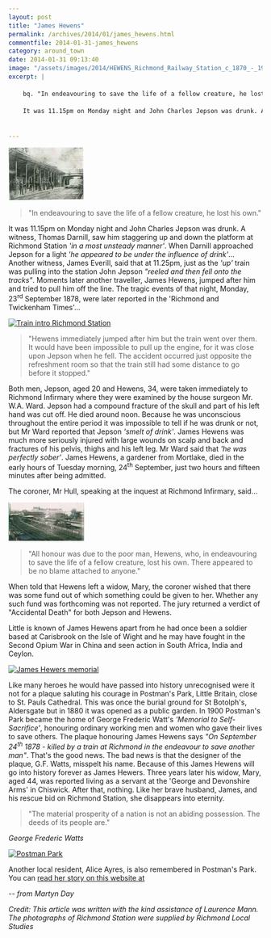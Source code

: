 ```yaml
---
layout: post
title: "James Hewens"
permalink: /archives/2014/01/james_hewens.html
commentfile: 2014-01-31-james_hewens
category: around_town
date: 2014-01-31 09:13:40
image: "/assets/images/2014/HEWENS_Richmond_Railway_Station_c_1870_-_1900_thumb.LCF_3806"
excerpt: |
    
    bq. "In endeavouring to save the life of a fellow creature, he lost his own."
    
    It was 11.15pm on Monday night and John Charles Jepson was drunk. A witness, Thomas Darnill, saw him staggering up and down the platform at Richmond Station <em>'in a most unsteady manner'</em>. When Darnill approached Jepson for a light <em>'he appeared to be under the influence of drink'</em>... Another witness, James Everill, said that at 11.25pm, just as the <em>'up'</em> train was pulling into the station John Jepson <em>"reeled and then fell onto the tracks"</em>. Moments later another traveller, James Hewens, jumped after him and tried to pull him off the line. The tragic events of that night, Monday, 23<sup>rd</sup> September 1878, were later reported in the 'Richmond and Twickenham Times'...
    

---
```


<a href="/assets/images/2014/HEWENS_Richmond_Railway_Station_c_1870_-_1900.LCF_3806.jpg" title="See larger version of - Richmond Railway Station c 1870   1900.LCF 3806"><img src="/assets/images/2014/HEWENS_Richmond_Railway_Station_c_1870_-_1900_thumb.LCF_3806" width="150" height="104" alt="Richmond Railway Station c 1870   1900.LCF 3806" class="photo right" /></a>

> "In endeavouring to save the life of a fellow creature, he lost his own."

It was 11.15pm on Monday night and John Charles Jepson was drunk. A witness, Thomas Darnill, saw him staggering up and down the platform at Richmond Station <em>'in a most unsteady manner'</em>. When Darnill approached Jepson for a light <em>'he appeared to be under the influence of drink'</em>... Another witness, James Everill, said that at 11.25pm, just as the <em>'up'</em> train was pulling into the station John Jepson <em>"reeled and then fell onto the tracks"</em>. Moments later another traveller, James Hewens, jumped after him and tried to pull him off the line. The tragic events of that night, Monday, 23<sup>rd</sup> September 1878, were later reported in the 'Richmond and Twickenham Times'...

<a href="/assets/images/2014/HEWENS_Train_intro_Richmond_Station.jpg" title="See larger version of - Train intro Richmond Station"><img src="/assets/images/2014/HEWENS_Train_intro_Richmond_Station_thumb.jpg" width="150" height="116" alt="Train intro Richmond Station" class="photo right" /></a>

> "Hewens immediately jumped after him but the train went over them. It would have been impossible to pull up the engine, for it was close upon Jepson when he fell. The accident occurred just opposite the refreshment room so that the train still had some distance to go before it stopped."

Both men, Jepson, aged 20 and Hewens, 34, were taken immediately to Richmond Infirmary where they were examined by the house surgeon Mr. W.A. Ward. Jepson had a compound fracture of the skull and part of his left hand was cut off. He died around noon. Because he was unconscious throughout the entire period it was impossible to tell if he was drunk or not, but Mr Ward reported that Jepson <em>'smelt of drink'</em>. James Hewens was much more seriously injured with large wounds on scalp and back and fractures of his pelvis, thighs and his left leg. Mr Ward said that <em>'he was perfectly sober'</em>. James Hewens, a gardener from Mortlake, died in the early hours of Tuesday morning, 24<sup>th</sup> September, just two hours and fifteen minutes after being admitted.

The coroner, Mr Hull, speaking at the inquest at Richmond Infirmary, said...

<a href="/assets/images/2014/HEWENS_Richmond_Railway_Station_c_1870_-_1900.LCF_2669.jpg" title="See larger version of - Richmond Railway Station c 1870   1900.LCF 2669"><img src="/assets/images/2014/HEWENS_Richmond_Railway_Station_c_1870_-_1900_thumb.LCF_2669" width="150" height="76" alt="Richmond Railway Station c 1870   1900.LCF 2669" class="photo right" /></a>

> "All honour was due to the poor man, Hewens, who, in endeavouring to save the life of a fellow creature, lost his own. There appeared to be no blame attached to anyone."

When told that Hewens left a widow, Mary, the coroner wished that there was some fund out of which something could be given to her. Whether any such fund was forthcoming was not reported. The jury returned a verdict of "Accidental Death" for both Jepson and Hewens.

Little is known of James Hewens apart from he had once been a soldier based at Carisbrook on the Isle of Wight and he may have fought in the Second Opium War in China and seen action in South Africa, India and Ceylon.

<a href="/assets/images/2014/HEWENS_James_Hewers.jpg" title="See larger version of - James Hewers' memorial"><img src="/assets/images/2014/HEWENS_James_Hewers_thumb.jpg" width="150" height="78" alt="James Hewers memorial" class="photo right" /></a>

Like many heroes he would have passed into history unrecognised were it not for a plaque saluting his courage in Postman's Park, Little Britain, close to St. Pauls Cathedral. This was once the burial ground for St Botolph's, Aldersgate but in 1880 it was opened as a public garden. In 1900 Postman's Park became the home of George Frederic Watt's <em>'Memorial to Self-Sacrifice'</em>, honouring ordinary working men and women who gave their lives to save others. The plaque honouring James Hewens says <em>"On September 24<sup>th</sup> 1878 - killed by a train at Richmond in the endeavour to save another man"</em>. That's the good news. The bad news is that the designer of the plaque, G.F. Watts, misspelt his name. Because of this James Hewens will go into history forever as James Hewers. Three years later his widow, Mary, aged 44, was reported living as a servant at the 'George and Devonshire Arms' in Chiswick. After that, nothing. Like her brave husband, James, and his rescue bid on Richmond Station, she disappears into eternity.

> "The material prosperity of a nation is not an abiding possession. The deeds of its people are."

<cite>George Frederic Watts</cite>

<div markdown="1" class="box">
<a href="/assets/images/2014/HEWENS_Postman_Park.jpg" title="See larger version of - Postman Park"><img src="/assets/images/2014/HEWENS_Postman_Park_thumb.jpg" width="150" height="99" alt="Postman Park" class="photo left" /></a>

Another local resident, Alice Ayres, is also remembered in Postman's Park. You can [read her story on this website at](/archives/2013/03/alice_ayres_a_secular_saint.html)

</div>
<cite>-- from Martyn Day</cite>

*Credit: This article was written with the kind assistance of Laurence Mann. The photographs of Richmond Station were supplied by Richmond Local Studies*

